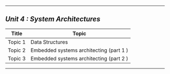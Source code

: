 __________________________________________________________________
## _Unit 4 : System Architectures_
| Title | Topic |
| ----- | ------|
| Topic 1 | Data Structures |
| Topic 2 | Embedded systems architecting (part 1 ) |
| Topic 3 | Embedded systems architecting (part 2 ) |
__________________________________________________________________